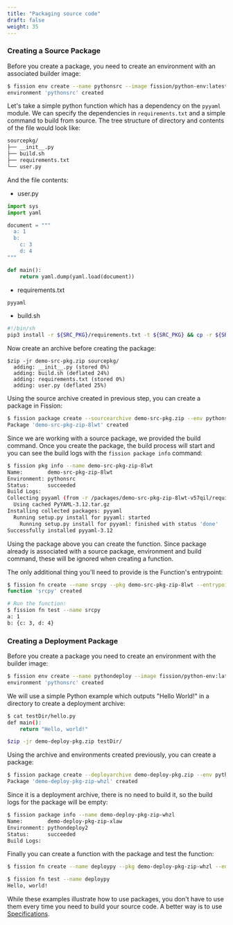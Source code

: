 ```yaml
---
title: "Packaging source code"
draft: false
weight: 35
---
```


### Creating a Source Package

Before you create a package, you need to create an environment with an
associated builder image:

```bash
$ fission env create --name pythonsrc --image fission/python-env:latest --builder fission/python-builder:latest --mincpu 40 --maxcpu 80 --minmemory 64 --maxmemory 128 --poolsize 2
environment 'pythonsrc' created
```

Let's take a simple python function which has a dependency on the
`pyyaml` module. We can specify the dependencies in `requirements.txt`
and a simple command to build from source. The tree structure of
directory and contents of the file would look like:

```bash
sourcepkg/
├── __init__.py
├── build.sh
├── requirements.txt
└── user.py
```
And the file contents:

* user.py

```python 
import sys
import yaml

document = """
  a: 1
  b:
    c: 3
    d: 4
"""

def main():
    return yaml.dump(yaml.load(document))
```

* requirements.txt

```python 
pyyaml
```

* build.sh

```bash
#!/bin/sh
pip3 install -r ${SRC_PKG}/requirements.txt -t ${SRC_PKG} && cp -r ${SRC_PKG} ${DEPLOY_PKG}
```

Now create an archive before creating the package:

```
$zip -jr demo-src-pkg.zip sourcepkg/
  adding: __init__.py (stored 0%)
  adding: build.sh (deflated 24%)
  adding: requirements.txt (stored 0%)
  adding: user.py (deflated 25%)
```
Using the source archive created in previous step, you can create a package in Fission:

```bash
$ fission package create --sourcearchive demo-src-pkg.zip --env pythonsrc --buildcmd "./build.sh"
Package 'demo-src-pkg-zip-8lwt' created
```

Since we are working with a source package, we provided the build
command. Once you create the package, the build process will start and
you can see the build logs with the `fission package info` command:

```bash
$ fission pkg info --name demo-src-pkg-zip-8lwt
Name:        demo-src-pkg-zip-8lwt
Environment: pythonsrc
Status:      succeeded
Build Logs:
Collecting pyyaml (from -r /packages/demo-src-pkg-zip-8lwt-v57qil/requirements.txt (line 1))
  Using cached PyYAML-3.12.tar.gz
Installing collected packages: pyyaml
  Running setup.py install for pyyaml: started
    Running setup.py install for pyyaml: finished with status 'done'
Successfully installed pyyaml-3.12
```

Using the package above you can create the function. Since package
already is associated with a source package, environment and build
command, these will be ignored when creating a function. 

The only additional thing you'll need to provide is the Function's
entrypoint:

```bash
$ fission fn create --name srcpy --pkg demo-src-pkg-zip-8lwt --entrypoint "user.main"
function 'srcpy' created

# Run the function:
$ fission fn test --name srcpy
a: 1
b: {c: 3, d: 4}
```

### Creating a Deployment Package

Before you create a package you need to create an environment with the builder image:
```bash
$ fission env create --name pythondeploy --image fission/python-env:latest --builder fission/python-builder:latest --mincpu 40 --maxcpu 80 --minmemory 64 --maxmemory 128 --poolsize 2
environment 'pythonsrc' created
```

We will use a simple Python example which outputs "Hello World!" in a directory to create a deployment archive:

```bash
$ cat testDir/hello.py
def main():
    return "Hello, world!"

$zip -jr demo-deploy-pkg.zip testDir/

```
Using the archive and environments created previously, you can create a package:

```bash
$ fission package create --deployarchive demo-deploy-pkg.zip --env pythondeploy
Package 'demo-deploy-pkg-zip-whzl' created
```

Since it is a deployment archive, there is no need to build it, so the build logs for the package will be empty:

```bash
$ fission package info --name demo-deploy-pkg-zip-whzl
Name:        demo-deploy-pkg-zip-xlaw
Environment: pythondeploy2
Status:      succeeded
Build Logs:
```

Finally you can create a function with the package and test the function:

```bash
$ fission fn create --name deploypy --pkg demo-deploy-pkg-zip-whzl --entrypoint "hello.main"

$ fission fn test --name deploypy
Hello, world!
```

While these examples illustrate how to use packages, you don't have to
use them every time you need to build your source code.  A better way
is to use [Specifications](../developer-workflow/).
